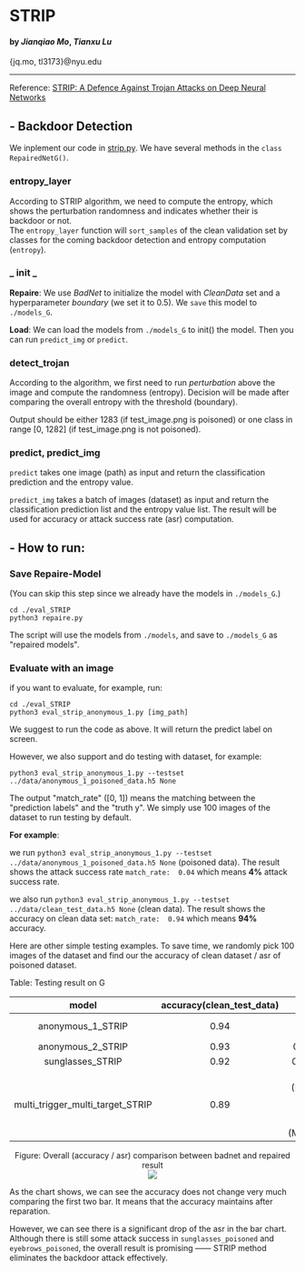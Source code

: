 # STRIP

#### by _Jianqiao Mo_, _Tianxu Lu_

{jq.mo, tl3173}@nyu.edu

----------------

Reference: [STRIP: A Defence Against Trojan Attacks on Deep Neural Networks](https://arxiv.org/abs/1902.06531)

## - Backdoor Detection

We inplement our code in [strip.py](https://github.com/jianqiaomo/CSAW-HackML-2020-BackdoorDetector/blob/master/eval_STRIP/strip.py). 
We have several methods in the `class RepairedNetG()`.

### entropy_layer

According to STRIP algorithm, we need to compute the entropy, which shows the perturbation randomness and indicates 
whether their is backdoor or not.  
The `entropy_layer` function will `sort_samples` of the clean validation set by classes for the coming backdoor detection
and entropy computation (`entropy`).

### _ init _

**Repaire**: We use _BadNet_ to initialize the model with _CleanData_ set and a hyperparameter _boundary_ (we set it to 0.5). 
We `save` this model to `./models_G`.

**Load**: We can load the models from `./models_G` to init() the model. Then you can run 
`predict_img` or `predict`. 

### detect_trojan

According to the algorithm, we first need to run _perturbation_ above the image and compute 
the randomness (entropy). Decision will be made after comparing the overall entropy with 
the threshold (boundary). 

Output should be either 1283 (if test_image.png is poisoned) or one class in 
range [0, 1282] (if test_image.png is not poisoned).

### predict, predict_img

`predict` takes one image (path) as input and return the classification prediction and the 
entropy value.

`predict_img` takes a batch of images (dataset) as input and return the classification prediction list and the 
entropy value list. The result will be used for accuracy or attack success rate (asr) computation.

## - How to run:

### Save Repaire-Model

(You can skip this step since we already have the models in `./models_G`.)

```angular2html
cd ./eval_STRIP
python3 repaire.py
```

The script will use the models from `./models`, and save to `./models_G` 
as "repaired models".

### Evaluate with an image

if you want to evaluate, for example, run:

```angular2html
cd ./eval_STRIP
python3 eval_strip_anonymous_1.py [img_path]
```

We suggest to run the code as above. It will return the predict label on screen.

However, 
we also support and do testing with dataset, for example:

```angular2html
python3 eval_strip_anonymous_1.py --testset ../data/anonymous_1_poisoned_data.h5 None
```

The output "match_rate" ([0, 1]) means the matching between the "prediction labels" 
and the "truth y".
We simply use 100 images of the dataset to run testing by default.

**For example**:

we run `python3 eval_strip_anonymous_1.py --testset ../data/anonymous_1_poisoned_data.h5 None`
(poisoned data). 
The result shows the attack success rate `match_rate:  0.04` which means **4%** attack success rate.

we also run `python3 eval_strip_anonymous_1.py --testset ../data/clean_test_data.h5 None`
(clean data). The result shows the accuracy on clean data set: `match_rate:  0.94` which means **94%** accuracy.


Here are other simple testing examples. 
To save time, we randomly pick 100 images of the dataset and find our the accuracy of clean dataset / asr of 
poisoned dataset.  


Table: Testing result on G

|               model              | accuracy(clean_test_data) |                                    asr / (poisoned dataset)                                    |
|:--------------------------------:|:-------------------------:|:----------------------------------------------------------------------------------------------:|
|         anonymous_1_STRIP        |            0.94           |                                   0.04 (anonymous_1_poisoned)                                  |
|         anonymous_2_STRIP        |            0.93           |                                    0 (anonymous_1_poisoned)                                    |
|         sunglasses_STRIP         |            0.92           |                                   0.17 (sunglasses_poisoned)                                   |
| multi_trigger_multi_target_STRIP |            0.89           | 0.25 (Multi-/eyebrows_poisoned) <br> 0.03 (Multi-/lipstick_poisoned) <br> 0 (Multi-/sunglasses_poisoned) |

<div align=center>Figure: Overall (accuracy / asr) comparison between badnet and repaired result</div>

<div align=center><img src="https://github.com/jianqiaomo/CSAW-HackML-2020-BackdoorDetector/blob/master/report/chart.png"/></div>

As the chart shows, we can see the accuracy does not change very much comparing the first two bar. 
It means that the accuracy maintains after reparation.

However, we can see there is a significant drop of the asr in the bar chart. Although there is still some attack 
success in `sunglasses_poisoned` and `eyebrows_poisoned`, the overall result is promising —— STRIP method eliminates 
the backdoor attack effectively.